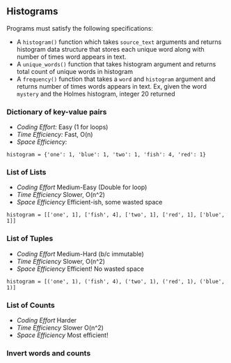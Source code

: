 ## Histograms
Programs must satisfy the following specifications: </br>
- A `histogram()` function which takes `source_text` arguments and returns histogram data structure that stores each unique word along with number of times word appears in text.
- A `unique_words()` function that takes histogram argument and returns total count of unique words in histogram
- A `frequency()` function that takes a `word` and `histogram` argument and returns number of times words appears in text. Ex, given the word `mystery` and the Holmes histogram, integer 20 returned

### Dictionary of key-value pairs
- *Coding Effort:* Easy (1 for loops)
- *Time Efficiency:* Fast, O(n)
- *Space Efficiency:*
```
histogram = {'one': 1, 'blue': 1, 'two': 1, 'fish': 4, 'red': 1}
```

### List of Lists
- *Coding Effort* Medium-Easy (Double for loop)
- *Time Efficiency* Slower, O(n^2)
- *Space Efficiency* Efficient-ish, some wasted space
```
histogram = [['one', 1], ['fish', 4], ['two', 1], ['red', 1], ['blue', 1]]
```

### List of Tuples
- *Coding Effort* Medium-Hard (b/c immutable)
- *Time Efficiency* Slower, O(n^2)
- *Space Efficiency* Efficient! No wasted space
```
histogram = [('one', 1), ('fish', 4), ('two', 1), ('red', 1), ('blue', 1)]
```

### List of Counts
- *Coding Effort*  Harder
- *Time Efficiency* Slower O(n^2)
- *Space Efficiency* Most efficient!

### Invert words and counts
```counts_list = [(1, ['one', 'two', 'red', 'blue']), (4, ['fish'])]
```

